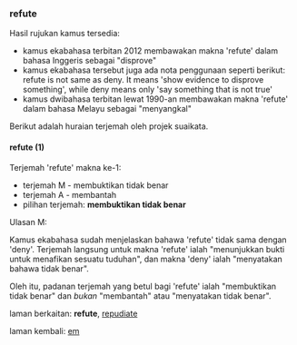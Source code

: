 ---
---

### refute

Hasil rujukan kamus tersedia:

* kamus ekabahasa terbitan 2012 membawakan makna 'refute'
dalam bahasa Inggeris sebagai "disprove"
* kamus ekabahasa tersebut juga ada nota penggunaan seperti
berikut: refute is not same as deny. It means 'show evidence
to disprove something', while deny means only 'say something
that is not true'
* kamus dwibahasa terbitan lewat 1990-an membawakan makna
'refute' dalam bahasa Melayu sebagai "menyangkal"

Berikut adalah huraian terjemah oleh projek suaikata.

#### refute (1)

Terjemah 'refute' makna ke-1:

* terjemah M - membuktikan tidak benar
* terjemah A - membantah
* pilihan terjemah: **membuktikan tidak benar**

Ulasan M:

Kamus ekabahasa sudah menjelaskan bahawa 'refute' tidak sama
dengan 'deny'. Terjemah langsung untuk makna 'refute' ialah
"menunjukkan bukti untuk menafikan sesuatu tuduhan", dan
makna 'deny' ialah "menyatakan bahawa tidak benar".

Oleh itu, padanan terjemah yang betul bagi 'refute' ialah
"membuktikan tidak benar" dan *bukan* "membantah" atau
"menyatakan tidak benar".

laman berkaitan: **refute**, [repudiate][2]

laman kembali: [em][0]

  [0]: ../em.md
  [2]: repudiate.md
